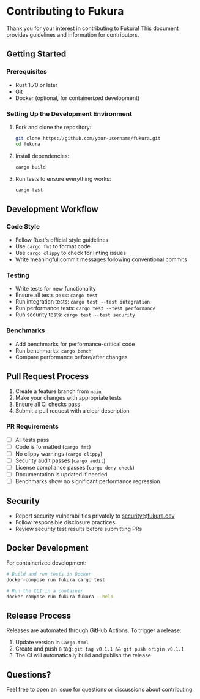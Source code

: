 # Contributing to Fukura

Thank you for your interest in contributing to Fukura! This document provides guidelines and information for contributors.

## Getting Started

### Prerequisites

- Rust 1.70 or later
- Git
- Docker (optional, for containerized development)

### Setting Up the Development Environment

1. Fork and clone the repository:
   ```bash
   git clone https://github.com/your-username/fukura.git
   cd fukura
   ```

2. Install dependencies:
   ```bash
   cargo build
   ```

3. Run tests to ensure everything works:
   ```bash
   cargo test
   ```

## Development Workflow

### Code Style

- Follow Rust's official style guidelines
- Use `cargo fmt` to format code
- Use `cargo clippy` to check for linting issues
- Write meaningful commit messages following conventional commits

### Testing

- Write tests for new functionality
- Ensure all tests pass: `cargo test`
- Run integration tests: `cargo test --test integration`
- Run performance tests: `cargo test --test performance`
- Run security tests: `cargo test --test security`

### Benchmarks

- Add benchmarks for performance-critical code
- Run benchmarks: `cargo bench`
- Compare performance before/after changes

## Pull Request Process

1. Create a feature branch from `main`
2. Make your changes with appropriate tests
3. Ensure all CI checks pass
4. Submit a pull request with a clear description

### PR Requirements

- [ ] All tests pass
- [ ] Code is formatted (`cargo fmt`)
- [ ] No clippy warnings (`cargo clippy`)
- [ ] Security audit passes (`cargo audit`)
- [ ] License compliance passes (`cargo deny check`)
- [ ] Documentation is updated if needed
- [ ] Benchmarks show no significant performance regression

## Security

- Report security vulnerabilities privately to security@fukura.dev
- Follow responsible disclosure practices
- Review security test results before submitting PRs

## Docker Development

For containerized development:

```bash
# Build and run tests in Docker
docker-compose run fukura cargo test

# Run the CLI in a container
docker-compose run fukura fukura --help
```

## Release Process

Releases are automated through GitHub Actions. To trigger a release:

1. Update version in `Cargo.toml`
2. Create and push a tag: `git tag v0.1.1 && git push origin v0.1.1`
3. The CI will automatically build and publish the release

## Questions?

Feel free to open an issue for questions or discussions about contributing.

